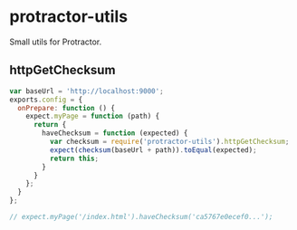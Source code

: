 protractor-utils
================

Small utils for Protractor.

## httpGetChecksum

```js
var baseUrl = 'http://localhost:9000';
exports.config = {
  onPrepare: function () {
    expect.myPage = function (path) {
      return {
        haveChecksum = function (expected) {
          var checksum = require('protractor-utils').httpGetChecksum;
          expect(checksum(baseUrl + path)).toEqual(expected);
          return this;
        }
      }
    };
  }
};

// expect.myPage('/index.html').haveChecksum('ca5767e0ecef0...');
```
